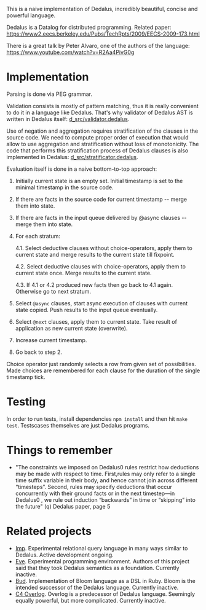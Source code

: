This is a naive implementation of Dedalus, incredibly beautiful, concise and powerful language.

Dedalus is a Datalog for distributed programming. Related paper: https://www2.eecs.berkeley.edu/Pubs/TechRpts/2009/EECS-2009-173.html

There is a great talk by Peter Alvaro, one of the authors of the language: https://www.youtube.com/watch?v=R2Aa4PivG0g

# Implementation

Parsing is done via PEG grammar.

Validation consists is mostly of pattern matching, thus it is really convenient to do it in a language like Dedalus. That's why validator of Dedalus AST is written in Dedalus itself: [d_src/validator.dedalus](d_src/validator.dedalus).

Use of negation and aggregation requires stratification of the clauses in the source code. We need to compute proper order of execution that would allow to use aggregation and stratification without loss of monotonicity. The code that performs this stratification process of Dedalus clauses is also implemented in Dedalus: [d_src/stratificator.dedalus](d_src/stratificator.dedalus).

Evaluation itself is done in a naive bottom-to-top approach:

 1. Initially current state is an empty set. Initial timestamp is set to the minimal timestamp in the source code.
 2. If there are facts in the source code for current timestamp -- merge them into state. 
 3. If there are facts in the input queue delivered by @async clauses -- merge them into state.
 4. For each stratum:

    4.1. Select deductive clauses without choice-operators, apply them to current state and merge results to the current state till fixpoint.
    
    4.2. Select deductive clauses with choice-operators, apply them to current state once. Merge results to the current state. 
    
    4.3. If 4.1 or 4.2 produced new facts then go back to 4.1 again. Otherwise go to next stratum.
 
 5. Select `@async` clauses, start async execution of clauses with current state copied. Push results to the input queue eventually.
 6. Select `@next` clauses, apply them to current state. Take result of application as new current state (overwrite).
 7. Increase current timestamp.
 8. Go back to step 2.

Choice operator just randomly selects a row from given set of possibilities. Made choices are remembered for each clause for the duration of the single timestamp tick.

# Testing

In order to run tests, install dependencies `npm install` and then hit `make test`. Testscases themselves are just Dedalus programs.

# Things to remember

 * "The constraints we imposed on Dedalus0 rules restrict how deductions may be made with respect to time. First,rules may only refer to a single time suffix variable in their body, and hence cannot join across different “timesteps”. Second, rules may specify deductions that occur concurrently with their ground facts or in the next timestep—in Dedalus0 , we rule out induction “backwards” in time or “skipping” into the future" (q) Dedalus paper, page 5

# Related projects

 * [Imp](https://github.com/jamii/imp). Experimental relational query language in many ways similar to Dedalus. Active development ongoing.
 * [Eve](https://github.com/withEve). Experimental programming environment. Authors of this project said that they took Dedalus semantics as a foundation. Currently inactive.
 * [Bud](https://github.com/bloom-lang/bud). Implementation of Bloom language as a DSL in Ruby. Bloom is the intended successor of the Dedalus language. Currently inactive.
 * [C4 Overlog](https://github.com/bloom-lang/c4/). Overlog is a predecessor of Dedalus language. Seemingly equally powerful, but more complicated. Currently inactive.
